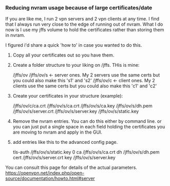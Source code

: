 
### Reducing nvram usage because of large certificates/date
If you are like me, I run 2 vpn servers and 2 vpn clients at any time.  I find that I always run very close to the edge of running out of nvram.  What I do now is I use my jffs volume to hold the certificates rather than storing them in nvram.  

I figured i'd share a quick 'how to' in case you wanted to do this.
1) Copy all your certificates out so you have them.
2) Create a folder structure to your liking on /jffs.  THis is mine:

     /jffs/ov
     /jffs/ov/s  <- server ones.  My 2 servers use the same certs but you could also make this 's1' and 's2'
     /jffs/ov/c  <- client ones.  My 2 clients use the same certs but you could also make this 'c1' and 'c2'

3) Create your certificates in your structure (example):

    /jffs/ov/c/ca.crt
    /jffs/ov/s/ca.crt
    /jffs/ov/s/ca.key
    /jffs/ov/s/dh.pem
    /jffs/ov/s/server.crt
    /jffs/ov/s/server.key
    /jffs/ov/s/static.key

4) Remove the nvram entries.  You can do this either by command line.  or you can just put a single space in each field holding the certificates you are moving to nvram and apply in the GUI.

5) add entries like this to the advanced config page.

     tls-auth /jffs/ov/s/static.key 0
     ca /jffs/ov/s/ca.crt
     dh /jffs/ov/s/dh.pem
     cert /jffs/ov/s/server.crt
     key /jffs/ov/s/server.key

You can consult this page for details of the actual parameters.
https://openvpn.net/index.php/open-source/documentation/howto.html#server
